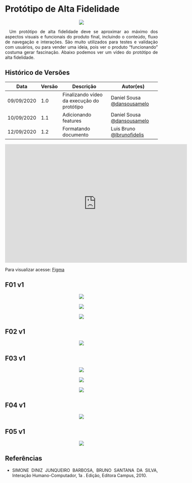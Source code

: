 # **Protótipo de Alta Fidelidade**

<div style="display: flex; justify-content: center; align-items:center;">
    <img src="https://unbarqdsw.github.io/2020.1_G11_SYA/assets/guia_de_estilo/paint.png">
</div>

 <p align="justify">&emsp;Um protótipo de alta fidelidade deve se aproximar ao máximo dos aspectos visuais e funcionais do produto final, incluindo o conteúdo, fluxo de navegação e interações. São muito utilizados para testes e validação com usuários, ou para vender uma ideia, pois ver o produto “funcionando” costuma gerar fascinação. Abaixo podemos ver um vídeo do protótipo de alta fidelidade.</p>

## **Histórico de Versões**
Data | Versão | Descrição | Autor(es) 
---- | ----------- | ------ | ---------
09/09/2020 | 1.0 | Finalizando vídeo da execução do protótipo | Daniel Sousa [@dansousamelo](http://github.com/dansousamelo)
10/09/2020 | 1.1 | Adicionando features | Daniel Sousa [@dansousamelo](http://github.com/dansousamelo)
12/09/2020 | 1.2 | Formatando documento | Luis Bruno [@lbrunofidelis](http://github.com/lbrunofidelis) |

<p align="center"><iframe src="https://unbarqdsw.github.io/2020.1_G11_SYA/assets/guia_de_estilo/certo.mp4" frameborder="0" width="600" height="390" allowfullscreen="true"e mozallowfullscreen="true" webkitallowfullscreen="true"></iframe></p>

Para visualizar acesse:
<a href="https://www.figma.com/proto/Bw0ZyS0OWPlpQYDZ6XtB99/SYA?node-id=7%3A2&scaling=min-zoom">Figma</a>

## F01 v1
<div style="display: flex; justify-content: center; align-items:center;">
    <img src="https://unbarqdsw.github.io/2020.1_G11_SYA/assets/guia_de_estilo/f1-1.png">
</div>
<br/>
<div style="display: flex; justify-content: center; align-items:center;">
    <img src="https://unbarqdsw.github.io/2020.1_G11_SYA/assets/guia_de_estilo/f1-2.png">
</div>
<br/>
<div style="display: flex; justify-content: center; align-items:center;">
    <img src="https://unbarqdsw.github.io/2020.1_G11_SYA/assets/guia_de_estilo/f1-3.png">
</div>

## F02 v1
<div style="display: flex; justify-content: center; align-items:center;">
    <img src="https://unbarqdsw.github.io/2020.1_G11_SYA/assets/guia_de_estilo/f2.png">
</div>

## F03 v1
<div style="display: flex; justify-content: center; align-items:center;">
    <img src="https://unbarqdsw.github.io/2020.1_G11_SYA/assets/guia_de_estilo/f3-1.png">
</div>
<br/>
<div style="display: flex; justify-content: center; align-items:center;">
    <img src="https://unbarqdsw.github.io/2020.1_G11_SYA/assets/guia_de_estilo/f3-2.png">
</div>
<br/>
<div style="display: flex; justify-content: center; align-items:center;">
    <img src="https://unbarqdsw.github.io/2020.1_G11_SYA/assets/guia_de_estilo/f3-3.png">
</div>

## F04 v1
<div style="display: flex; justify-content: center; align-items:center;">
    <img src="https://unbarqdsw.github.io/2020.1_G11_SYA/assets/guia_de_estilo/f4.png">
</div>

## F05 v1
<div style="display: flex; justify-content: center; align-items:center;">
    <img src="https://unbarqdsw.github.io/2020.1_G11_SYA/assets/guia_de_estilo/f5.png">
</div>

## **Referências**
 * <p align="justify">SIMONE DINIZ JUNQUEIRO BARBOSA, BRUNO SANTANA DA SILVA, Interação Humano-Computador, 1a . Edição, Editora Campus, 2010.</p>
